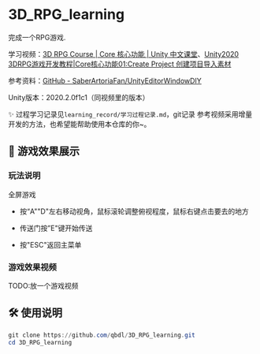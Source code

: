# 3D_RPG_learning

完成一个RPG游戏.



学习视频：[3D RPG Course | Core 核心功能 | Unity 中文课堂](https://learn.u3d.cn/tutorial/3drpg-core)、[Unity2020 3DRPG游戏开发教程|Core核心功能01:Create Project 创建项目导入素材](https://www.bilibili.com/video/BV1rf4y1k7vE/)

参考资料：[GitHub - SaberArtoriaFan/UnityEditorWindowDIY](https://github.com/SaberArtoriaFan/UnityEditorWindowDIY)



Unity版本：2020.2.0f1c1（同视频里的版本）



✨ 过程学习记录见`learning_record/学习过程记录.md`，git记录 参考视频采用增量开发的方法，也希望能帮助使用本仓库的你~。





## 🔮 游戏效果展示

### 玩法说明

全屏游戏

- 按“A""D"左右移动视角，鼠标滚轮调整俯视程度，鼠标右键点击要去的地方

- 传送门按”E"键开始传送
- 按"ESC"返回主菜单



### 游戏效果视频

TODO:放一个游戏视频



## 🛠️ 使用说明

```powershell
git clone https://github.com/qbdl/3D_RPG_learning.git
cd 3D_RPG_learning
```

